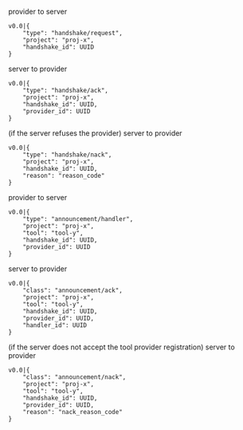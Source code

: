 provider to server
```jsonc
v0.0|{
    "type": "handshake/request",
    "project": "proj-x",
    "handshake_id": UUID
}
```

server to provider
```jsonc
v0.0|{
    "type": "handshake/ack",
    "project": "proj-x",
    "handshake_id": UUID,
    "provider_id": UUID
}
```

(if the server refuses the provider)
server to provider
```jsonc
v0.0|{
    "type": "handshake/nack",
    "project": "proj-x",
    "handshake_id": UUID,
    "reason": "reason_code"
}
```


provider to server
```jsonc
v0.0|{
    "type": "announcement/handler",
    "project": "proj-x",
    "tool": "tool-y",
    "handshake_id": UUID,
    "provider_id": UUID
}
```

server to provider
```jsonc
v0.0|{
    "class": "announcement/ack",
    "project": "proj-x",
    "tool": "tool-y",
    "handshake_id": UUID,
    "provider_id": UUID,
    "handler_id": UUID
}
```

(if the server does not accept the tool provider registration)
server to provider
```jsonc
v0.0|{
    "class": "announcement/nack",
    "project": "proj-x",
    "tool": "tool-y",
    "handshake_id": UUID,
    "provider_id": UUID,
    "reason": "nack_reason_code"
}
```